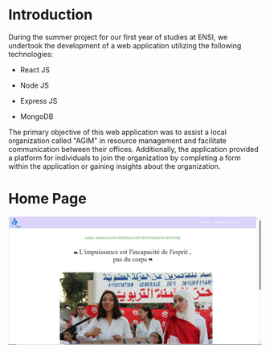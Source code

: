 # Introduction
During the summer project for our first year of studies at ENSI, we undertook the development of a web application utilizing the following technologies:

- React JS
  
- Node JS
  
- Express JS
  
- MongoDB

The primary objective of this web application was to assist a local organization called "AGIM" in resource management and facilitate communication between their offices. Additionally, the application provided a platform for individuals to join the organization by completing a form within the application or gaining insights about the organization.

# Home Page
![](https://github.com/IchrakSl/Web-application-for-the-management-of-an-association/blob/master/agim.JPG)


